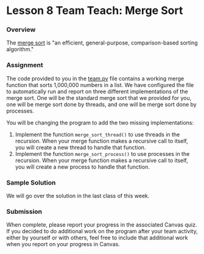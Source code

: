 # Lesson 8 Team Teach: Merge Sort

### Overview

The [merge sort](https://en.wikipedia.org/wiki/Merge_sort) is "an efficient, general-purpose, comparison-based sorting algorithm."

### Assignment

The code provided to you in the [team.py](../team/team.py) file contains a working merge function that sorts 1,000,000 numbers in a list. We have configured the file to automatically run and report on three different implementations of the merge sort. One will be the standard merge sort that we provided for you, one will be merge sort done by threads, and one will be merge sort done by processes.

You will be changing the program to add the two missing implementations:

1. Implement the function `merge_sort_thread()` to use threads in the recursion. When your merge function makes a recursive call to itself, you will create a new thread to handle that function.
2. Implement the function `merge_sort_process()` to use processes in the recursion. When your merge function makes a recursive call to itself, you will create a new process to handle that function.

### Sample Solution

We will go over the solution in the last class of this week.

### Submission

When complete, please report your progress in the associated Canvas quiz. If you decided to do additional work on the program after your team activity, either by yourself or with others, feel free to include that additional work when you report on your progress in Canvas.
